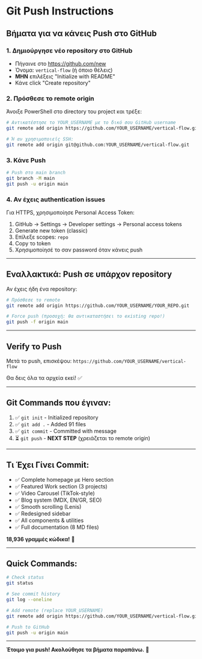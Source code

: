 # Git Push Instructions

## Βήματα για να κάνεις Push στο GitHub

### 1. Δημιούργησε νέο repository στο GitHub
- Πήγαινε στο https://github.com/new
- Όνομα: `vertical-flow` (ή όποιο θέλεις)
- **ΜΗΝ** επιλέξεις "Initialize with README"
- Κάνε click "Create repository"

### 2. Πρόσθεσε το remote origin

Άνοιξε PowerShell στο directory του project και τρέξε:

```bash
# Αντικατέστησε το YOUR_USERNAME με το δικό σου GitHub username
git remote add origin https://github.com/YOUR_USERNAME/vertical-flow.git

# Ή αν χρησιμοποιείς SSH:
git remote add origin git@github.com:YOUR_USERNAME/vertical-flow.git
```

### 3. Κάνε Push

```bash
# Push στο main branch
git branch -M main
git push -u origin main
```

### 4. Αν έχεις authentication issues

Για HTTPS, χρησιμοποίησε Personal Access Token:
1. GitHub → Settings → Developer settings → Personal access tokens
2. Generate new token (classic)
3. Επίλεξε scopes: `repo`
4. Copy το token
5. Χρησιμοποίησέ το σαν password όταν κάνεις push

---

## Εναλλακτικά: Push σε υπάρχον repository

Αν έχεις ήδη ένα repository:

```bash
# Πρόσθεσε το remote
git remote add origin https://github.com/YOUR_USERNAME/YOUR_REPO.git

# Force push (προσοχή: θα αντικαταστήσει το existing repo!)
git push -f origin main
```

---

## Verify το Push

Μετά το push, επισκέψου:
`https://github.com/YOUR_USERNAME/vertical-flow`

Θα δεις όλα τα αρχεία εκεί! ✅

---

## Git Commands που έγιναν:

1. ✅ `git init` - Initialized repository
2. ✅ `git add .` - Added 91 files
3. ✅ `git commit` - Committed with message
4. ⏳ `git push` - **NEXT STEP** (χρειάζεται το remote origin)

---

## Τι Έχει Γίνει Commit:

- ✅ Complete homepage με Hero section
- ✅ Featured Work section (3 projects)
- ✅ Video Carousel (TikTok-style)
- ✅ Blog system (MDX, EN/GR, SEO)
- ✅ Smooth scrolling (Lenis)
- ✅ Redesigned sidebar
- ✅ All components & utilities
- ✅ Full documentation (8 MD files)

**18,936 γραμμές κώδικα!** 🚀

---

## Quick Commands:

```bash
# Check status
git status

# See commit history
git log --oneline

# Add remote (replace YOUR_USERNAME)
git remote add origin https://github.com/YOUR_USERNAME/vertical-flow.git

# Push to GitHub
git push -u origin main
```

---

**Έτοιμο για push! Ακολούθησε τα βήματα παραπάνω.** 🎉

